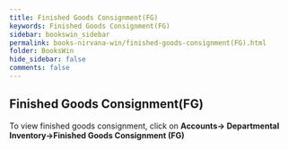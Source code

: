 ```yaml
---
title: Finished Goods Consignment(FG)
keywords: Finished Goods Consignment(FG)
sidebar: bookswin_sidebar
permalink: books-nirvana-win/finished-goods-consignment(FG).html
folder: BooksWin
hide_sidebar: false
comments: false
---
```


## Finished Goods Consignment(FG)

To view finished goods consignment, click on **Accounts-> Departmental Inventory->Finished Goods Consignment (FG)**
